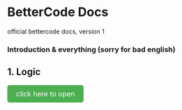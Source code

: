 # **BetterCode Docs**
official bettercode docs, version 1

### Introduction & everything (sorry for bad english)

## 1. Logic

<!DOCTYPE html>
<html>
<body>
    <p><a href="https://github.com/koo1140/BetterCode-Docs/blob/main/logic.md" style="display: inline-block; padding: 10px 20px; font-size: 16px; text-decoration: none; background-color: #4CAF50; color: #fff; border-radius: 5px;">click here to open</a></p>
</body>
</html>
